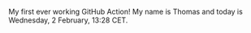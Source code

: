My first ever working GitHub Action!
My name is Thomas and today is Wednesday, 2 February, 13:28 CET. 
